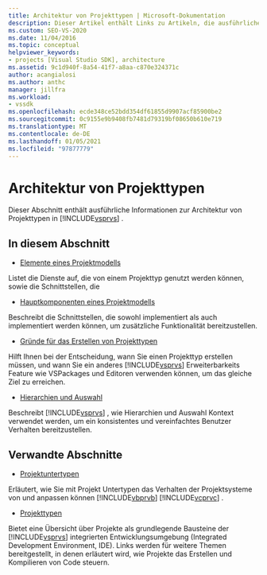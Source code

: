 ```yaml
---
title: Architektur von Projekttypen | Microsoft-Dokumentation
description: Dieser Artikel enthält Links zu Artikeln, die ausführliche Informationen zur Architektur von Projekttypen in Visual Studio enthalten.
ms.custom: SEO-VS-2020
ms.date: 11/04/2016
ms.topic: conceptual
helpviewer_keywords:
- projects [Visual Studio SDK], architecture
ms.assetid: 9c1d940f-8a54-41f7-a8aa-c870e324371c
author: acangialosi
ms.author: anthc
manager: jillfra
ms.workload:
- vssdk
ms.openlocfilehash: ecde348ce52bdd354df61855d9907acf85900be2
ms.sourcegitcommit: 0c9155e9b9408fb7481d79319bf08650b610e719
ms.translationtype: MT
ms.contentlocale: de-DE
ms.lasthandoff: 01/05/2021
ms.locfileid: "97877779"
---
```

# <a name="project-types-architecture"></a>Architektur von Projekttypen
Dieser Abschnitt enthält ausführliche Informationen zur Architektur von Projekttypen in [!INCLUDE[vsprvs](../../code-quality/includes/vsprvs_md.md)] .

## <a name="in-this-section"></a>In diesem Abschnitt
- [Elemente eines Projektmodells](../../extensibility/internals/elements-of-a-project-model.md)

 Listet die Dienste auf, die von einem Projekttyp genutzt werden können, sowie die Schnittstellen, die

- [Hauptkomponenten eines Projektmodells](../../extensibility/internals/project-model-core-components.md)

 Beschreibt die Schnittstellen, die sowohl implementiert als auch implementiert werden können, um zusätzliche Funktionalität bereitzustellen.

- [Gründe für das Erstellen von Projekttypen](../../extensibility/internals/when-to-create-project-types.md)

 Hilft Ihnen bei der Entscheidung, wann Sie einen Projekttyp erstellen müssen, und wann Sie ein anderes [!INCLUDE[vsprvs](../../code-quality/includes/vsprvs_md.md)] Erweiterbarkeits Feature wie VSPackages und Editoren verwenden können, um das gleiche Ziel zu erreichen.

- [Hierarchien und Auswahl](../../extensibility/internals/hierarchies-and-selection.md)

 Beschreibt [!INCLUDE[vsprvs](../../code-quality/includes/vsprvs_md.md)] , wie Hierarchien und Auswahl Kontext verwendet werden, um ein konsistentes und vereinfachtes Benutzer Verhalten bereitzustellen.

## <a name="related-sections"></a>Verwandte Abschnitte
- [Projektuntertypen](../../extensibility/internals/project-subtypes.md)

 Erläutert, wie Sie mit Projekt Untertypen das Verhalten der Projektsysteme von und anpassen können [!INCLUDE[vbprvb](../../code-quality/includes/vbprvb_md.md)] [!INCLUDE[vcprvc](../../code-quality/includes/vcprvc_md.md)] .

- [Projekttypen](../../extensibility/internals/project-types.md)

 Bietet eine Übersicht über Projekte als grundlegende Bausteine der [!INCLUDE[vsprvs](../../code-quality/includes/vsprvs_md.md)] integrierten Entwicklungsumgebung (Integrated Development Environment, IDE). Links werden für weitere Themen bereitgestellt, in denen erläutert wird, wie Projekte das Erstellen und Kompilieren von Code steuern.
